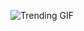 
<!-- GIF_SECTION -->
![Trending GIF](https://media4.giphy.com/media/v1.Y2lkPThiYjIxNzcyZ3k2bnE2ZXB0Z2lxeTVrMmdxMHZpY2lwenB4cDA1ZTFlajZud2VibyZlcD12MV9naWZzX3NlYXJjaCZjdD1n/Lny6Rw04nsOOc/giphy.gif)
<!-- END_GIF_SECTION -->
